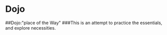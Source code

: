 # Dojo

##Dojo:"place of the Way"
###This is an attempt to practice the essentials, and explore necessities.
